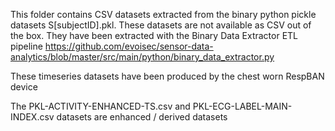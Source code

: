 This folder contains CSV datasets extracted from the binary python pickle datasets S[subjectID].pkl. These datasets are not available as CSV out of the box. They have been extracted with the Binary Data Extractor ETL pipeline https://github.com/evoisec/sensor-data-analytics/blob/master/src/main/python/binary_data_extractor.py

These timeseries datasets have been produced by the chest worn RespBAN device

The PKL-ACTIVITY-ENHANCED-TS.csv and PKL-ECG-LABEL-MAIN-INDEX.csv datasets are enhanced / derived datasets 